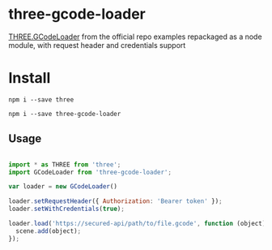 # three-gcode-loader

[THREE.GCodeLoader](https://threejs.org/examples/js/loaders/GCodeLoader.js) from the official repo examples repackaged as a node module, with request header and credentials support


# Install

`npm i --save three`

`npm i --save three-gcode-loader`


## Usage

```js

import * as THREE from 'three';
import GCodeLoader from 'three-gcode-loader';

var loader = new GCodeLoader()

loader.setRequestHeader({ Authorization: 'Bearer token' });
loader.setWithCredentials(true);

loader.load('https://secured-api/path/to/file.gcode', function (object) {
  scene.add(object);
});

```
